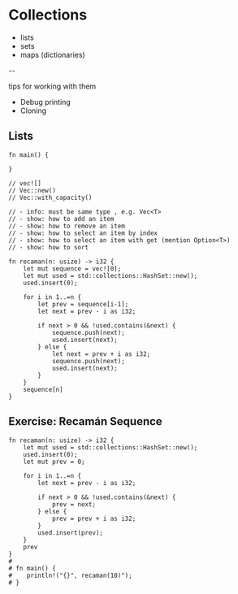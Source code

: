 # Collections

<section class="slide">

- lists
- sets
- maps (dictionaries)

--

tips for working with them

- Debug printing
- Cloning

</section><section class="slide">

## Lists

</section><section class="slide">

```rust,editable
fn main() {

}

// vec![]
// Vec::new()
// Vec::with_capacity()

// - info: must be same type , e.g. Vec<T>
// - show: how to add an item
// - show: how to remove an item
// - show: how to select an item by index
// - show: how to select an item with get (mention Option<T>)
// - show: how to sort
```

</section>

<section class="slide">


```rust,editable
fn recaman(n: usize) -> i32 {
    let mut sequence = vec![0];
    let mut used = std::collections::HashSet::new();
    used.insert(0);
    
    for i in 1..=n {
        let prev = sequence[i-1];
        let next = prev - i as i32;
        
        if next > 0 && !used.contains(&next) {
            sequence.push(next);
            used.insert(next);
        } else {
            let next = prev + i as i32;
            sequence.push(next);
            used.insert(next);
        }
    }
    sequence[n]
}
```
</section>
<section class="slide">

## Exercise: Recamán Sequence

</section>
<section class="slide">

```rust,editable
fn recaman(n: usize) -> i32 {
    let mut used = std::collections::HashSet::new();
    used.insert(0);
    let mut prev = 0;

    for i in 1..=n {
        let next = prev - i as i32;

        if next > 0 && !used.contains(&next) {
            prev = next;
        } else {
            prev = prev + i as i32;
        }
        used.insert(prev);
    }
    prev
}
#
# fn main() {
#    println!("{}", recaman(10)");
# }
```

</section>